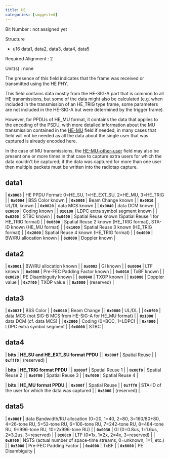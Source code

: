 ```yaml
---
title: HE
categories: [suggested]
---
```

Bit Number
: not assigned yet

Structure
  - u16 data1, data2, data3, data4, data5

Required Alignment
: 2

Unit(s)
: none

The presence of this field indicates that the frame was received or
transmitted using the HE PHY.

This field contains data mostly from the HE-SIG-A part that is common
to all HE transmissions, but some of the data might also be calculated
(e.g. when included in the transmission of an HE_TRIG type frame, some
parameters are not included in the HE-SIG-A but were determined by the
trigger frame).

However, for PPDUs of HE_MU format, it contains the data that applies
to the encoding of the PSDU, with more detailed information about the
MU transmission contained in the [HE-MU](HE-MU) field if needed, in
many cases that field will not be needed as all the data about the
single user that was captured is already encoded here.

In the case of MU transmissions, the [HE-MU-other-user](HE-MU-other-user)
field may also be present one or more times in that case to capture extra
users for which the data couldn't be captured; if the data was captured
for more than one user then multiple packets must be written into the
radiotap capture.

## data1

| **`0x0003`** | HE PPDU Format: 0=HE_SU, 1=HE_EXT_SU, 2=HE_MU, 3=HE_TRIG |
| **`0x0004`** | BSS Color known |
| **`0x0008`** | Beam Change known |
| **`0x0010`** | UL/DL known |
| **`0x0020`** | data MCS known |
| **`0x0040`** | data DCM known |
| **`0x0080`** | Coding known |
| **`0x0100`** | LDPC extra symbol segment known |
| **`0x0200`** | STBC known |
| **`0x0400`** | Spatial Reuse known (Spatial Reuse 1 for HE_TRIG format) |
| **`0x0800`** | Spatial Reuse 2 known (HE_TRIG format), STA-ID known (HE_MU format) |
| **`0x1000`** | Spatial Reuse 3 known (HE_TRIG format) |
| **`0x2000`** | Spatial Reuse 4 known (HE_TRIG format) |
| **`0x4000`** | BW/RU allocation known |
| **`0x8000`** | Doppler known |

## data2

| **`0x0001`** | BW/RU allocation known |
| **`0x0002`** | GI known |
| **`0x0004`** | LTF known |
| **`0x0008`** | Pre-FEC Padding Factor known |
| **`0x0010`** | TxBF known |
| **`0x0020`** | PE Disambiguity known |
| **`0x0040`** | TXOP known |
| **`0x0080`** | Doppler value |
| **`0x7f00`** | TXOP value |
| **`0x8000`** | (reserved) |

## data3

| **`0x003f`** | BSS Color |
| **`0x0040`** | Beam Change |
| **`0x0080`** | UL/DL |
| **`0x0f00`** | data MCS (not SIG-B MCS from HE-SIG-A for HE_MU format) |
| **`0x1000`** | data DCM (cf. data MCS) |
| **`0x2000`** | Coding (0=BCC, 1=LDPC) |
| **`0x4000`** | LDPC extra symbol segment |
| **`0x8000`** | STBC |

## data4

| **bits** | **HE_SU and HE_EXT_SU format PPDU** |
| **`0x000f`** | Spatial Reuse |
| **`0xfff0`** | (reserved) |

| **bits** | **HE_TRIG format PPDU** |
| **`0x000f`** | Spatial Reuse 1 |
| **`0x00f0`** | Spatial Reuse 2 |
| **`0x0f00`** | Spatial Reuse 3 |
| **`0xf000`** | Spatial Reuse 4 |

| **bits** | **HE_MU format PPDU** |
| **`0x000f`** | Spatial Reuse |
| **`0x7ff0`** | STA-ID of the user for which the data was captured |
| **`0x8000`** | (reserved) |

## data5

| **`0x000f`** | data Bandwidth/RU allocation (0=20, 1=40, 2=80, 3=160/80+80, 4=26-tone RU, 5=52-tone RU, 6=106-tone RU, 7=242-tone RU, 8=484-tone RU, 9=996-tone RU, 10=2x996-tone RU) |
| **`0x0030`** | GI (0=0.8us, 1=1.6us, 2=3.2us, 3=reserved) |
| **`0x00c0`** | LTF (0=1x, 1=2x, 2=4x, 3=reserved) |
| **`0x0f00`** | NSTS (actual number of space-time streams, 0=unknown, 1=1, etc.) |
| **`0x3000`** | Pre-FEC Padding Factor |
| **`0x4000`** | TxBF |
| **`0x8000`** | PE Disambiguity |
